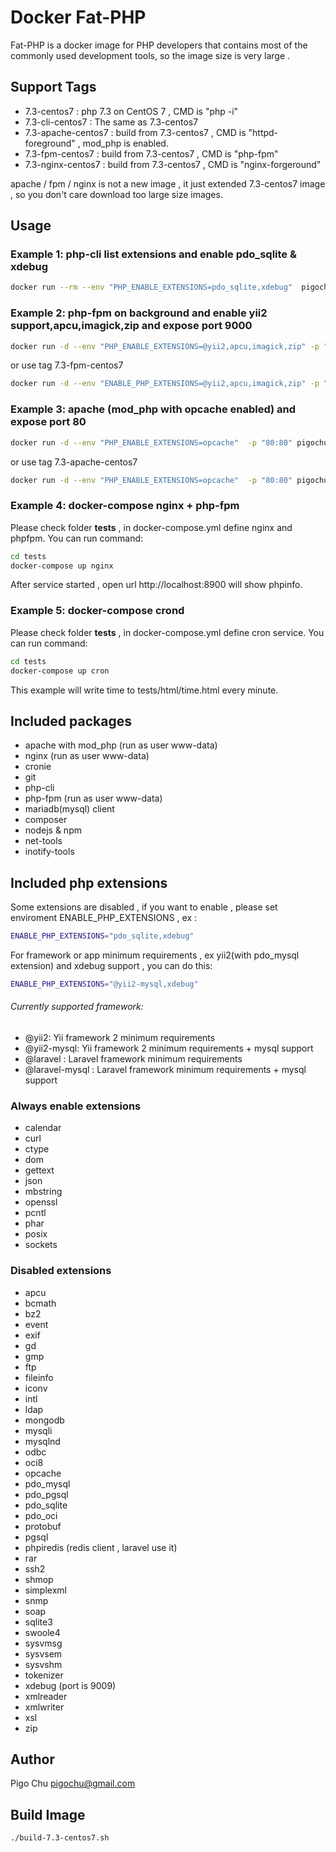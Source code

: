 # Docker Fat-PHP #

Fat-PHP is a docker image for PHP developers that contains most of the commonly used development tools, so the image size is very large .

## Support Tags ##

- 7.3-centos7 : php 7.3 on CentOS 7 , CMD is "php -i"
- 7.3-cli-centos7 : The same as 7.3-centos7
- 7.3-apache-centos7 : build from 7.3-centos7 , CMD is "httpd-foreground" , mod_php is enabled.
- 7.3-fpm-centos7 : build from  7.3-centos7 , CMD is "php-fpm"
- 7.3-nginx-centos7 : build from  7.3-centos7 , CMD is "nginx-forgeround"

apache / fpm / nginx is not a new image , it just extended 7.3-centos7 image , so you don't care download too large size images.


## Usage ##


### Example 1: php-cli list extensions and enable pdo_sqlite & xdebug ###

~~~bash
docker run --rm --env "PHP_ENABLE_EXTENSIONS=pdo_sqlite,xdebug"  pigochu/fat-php:7.3-centos7 php -m
~~~

### Example 2: php-fpm on background and enable yii2 support,apcu,imagick,zip and expose port 9000 ###

~~~bash
docker run -d --env "PHP_ENABLE_EXTENSIONS=@yii2,apcu,imagick,zip" -p "9000:9000" pigochu/fat-php:7.3-centos7 php-fpm
~~~

or use tag 7.3-fpm-centos7

~~~bash
docker run -d --env "ENABLE_PHP_EXTENSIONS=@yii2,apcu,imagick,zip" -p "9000:9000" pigochu/fat-php:7.3-fpm-centos7
~~~

### Example 3: apache (mod_php with opcache enabled) and expose port 80 ###

~~~bash
docker run -d --env "PHP_ENABLE_EXTENSIONS=opcache"  -p "80:80" pigochu/fat-php:7.3-centos7 httpd-foreground
~~~

or use tag 7.3-apache-centos7

~~~bash
docker run -d --env "PHP_ENABLE_EXTENSIONS=opcache"  -p "80:80" pigochu/fat-php:7.3-apache-centos7
~~~

### Example 4: docker-compose nginx + php-fpm  ###

Please check folder **tests** , in docker-compose.yml define nginx and phpfpm. You can run command:

~~~bash
cd tests
docker-compose up nginx
~~~

After service started , open url http://localhost:8900 will show phpinfo.

### Example 5: docker-compose crond ###

Please check folder **tests** , in docker-compose.yml define cron service. You can run command:

~~~bash
cd tests
docker-compose up cron
~~~

This example will write time to tests/html/time.html every minute.

## Included packages ##

- apache with mod_php (run as user www-data)
- nginx (run as user www-data)
- cronie
- git
- php-cli
- php-fpm (run as user www-data)
- mariadb(mysql) client
- composer
- nodejs & npm
- net-tools
- inotify-tools

## Included php extensions ##

Some extensions are disabled , if you want to enable , please set enviroment ENABLE_PHP_EXTENSIONS , ex :

~~~bash
ENABLE_PHP_EXTENSIONS="pdo_sqlite,xdebug"
~~~

For framework or app minimum requirements , ex yii2(with pdo_mysql extension) and xdebug support , you can do this:

~~~bash
ENABLE_PHP_EXTENSIONS="@yii2-mysql,xdebug"
~~~

###### Currently supported framework:

- @yii2: Yii framework 2 minimum requirements
- @yii2-mysql: Yii framework 2 minimum requirements +  mysql support
- @laravel : Laravel framework minimum requirements
- @laravel-mysql : Laravel framework minimum requirements + mysql support

### Always enable extensions ###

- calendar
- curl
- ctype
- dom
- gettext
- json
- mbstring
- openssl
- pcntl
- phar
- posix
- sockets

### Disabled extensions ###

- apcu
- bcmath
- bz2
- event
- exif
- gd
- gmp
- ftp
- fileinfo
- iconv
- intl
- ldap
- mongodb
- mysqli
- mysqlnd
- odbc
- oci8
- opcache
- pdo_mysql
- pdo_pgsql
- pdo_sqlite
- pdo_oci
- protobuf
- pgsql
- phpiredis (redis client , laravel use it)
- rar
- ssh2
- shmop
- simplexml
- snmp
- soap
- sqlite3
- swoole4
- sysvmsg
- sysvsem
- sysvshm
- tokenizer
- xdebug (port is 9009)
- xmlreader
- xmlwriter
- xsl
- zip

## Author ##

Pigo Chu <pigochu@gmail.com>

## Build Image ##

~~~sh
./build-7.3-centos7.sh
~~~
